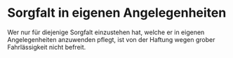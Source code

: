 # Sorgfalt in eigenen Angelegenheiten

Wer nur für diejenige Sorgfalt einzustehen hat, welche er in eigenen Angelegenheiten anzuwenden pflegt, ist von der Haftung wegen grober Fahrlässigkeit nicht befreit. 

